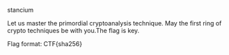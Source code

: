 stancium

Let us master the primordial cryptoanalysis technique. May the first ring of crypto techniques be with you.The flag is key.

Flag format: CTF{sha256}
